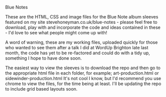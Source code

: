 Blue Notes

These are the HTML, CSS and image files for the Blue Note album sleeves featured on my site stevehoneyman.co.uk/blue-notes - please feel free to download, play with and incorporate the code and ideas contained in these - I'd love to see what people might come up with! 

A word of warning, these are my working files, uploaded quickly for those who wanted to see them after a talk I did at WordUp Brighton late last month, the code has yet to be re-factored and could do with a tidy up, something I hope to have done soon.

The easiest way to view the sleeves is to download the repo and then go to the appropriate html file in each folder, for example; art-production.html or sidewinder-production.html It's not cool I know, but I'd recommend you use chrome to view the files, for the time being at least. I'll be updating the repo to include grid based layouts soon.  

